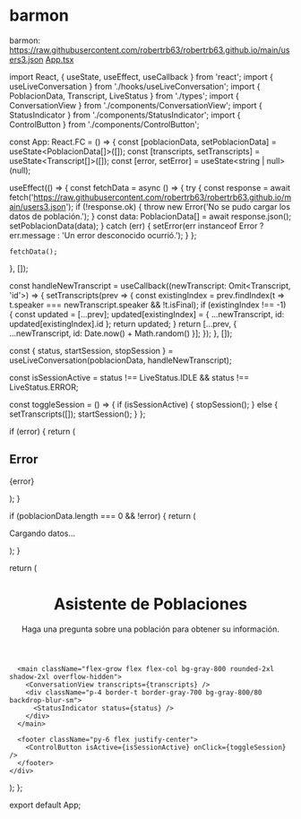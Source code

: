 # barmon
barmon: https://raw.githubusercontent.com/robertrb63/robertrb63.github.io/main/users3.json
[App.tsx](https://github.com/user-attachments/files/23218218/App.tsx)

import React, { useState, useEffect, useCallback } from 'react';
import { useLiveConversation } from './hooks/useLiveConversation';
import { PoblacionData, Transcript, LiveStatus } from './types';
import { ConversationView } from './components/ConversationView';
import { StatusIndicator } from './components/StatusIndicator';
import { ControlButton } from './components/ControlButton';

const App: React.FC = () => {
  const [poblacionData, setPoblacionData] = useState<PoblacionData[]>([]);
  const [transcripts, setTranscripts] = useState<Transcript[]>([]);
  const [error, setError] = useState<string | null>(null);

  useEffect(() => {
    const fetchData = async () => {
      try {
        const response = await fetch('https://raw.githubusercontent.com/robertrb63/robertrb63.github.io/main/users3.json');
        if (!response.ok) {
          throw new Error('No se pudo cargar los datos de población.');
        }
        const data: PoblacionData[] = await response.json();
        setPoblacionData(data);
      } catch (err) {
        setError(err instanceof Error ? err.message : 'Un error desconocido ocurrió.');
      }
    };

    fetchData();
  }, []);

  const handleNewTranscript = useCallback((newTranscript: Omit<Transcript, 'id'>) => {
    setTranscripts(prev => {
        const existingIndex = prev.findIndex(t => t.speaker === newTranscript.speaker && !t.isFinal);
        if (existingIndex !== -1) {
            const updated = [...prev];
            updated[existingIndex] = { ...newTranscript, id: updated[existingIndex].id };
            return updated;
        }
        return [...prev, { ...newTranscript, id: Date.now() + Math.random() }];
    });
}, []);


  const { status, startSession, stopSession } = useLiveConversation(poblacionData, handleNewTranscript);

  const isSessionActive = status !== LiveStatus.IDLE && status !== LiveStatus.ERROR;

  const toggleSession = () => {
    if (isSessionActive) {
      stopSession();
    } else {
      setTranscripts([]);
      startSession();
    }
  };

  if (error) {
    return (
      <div className="flex items-center justify-center h-screen bg-red-900 text-white p-4">
        <div className="text-center">
          <h2 className="text-2xl font-bold mb-2">Error</h2>
          <p>{error}</p>
        </div>
      </div>
    );
  }

  if (poblacionData.length === 0 && !error) {
    return (
      <div className="flex items-center justify-center h-screen">
        <p className="text-xl animate-pulse">Cargando datos...</p>
      </div>
    );
  }

  return (
    <div className="container mx-auto max-w-3xl p-4 h-screen flex flex-col font-sans">
      <header className="text-center mb-6">
        <h1 className="text-4xl font-bold text-cyan-400">Asistente de Poblaciones</h1>
        <p className="text-gray-400">Haga una pregunta sobre una población para obtener su información.</p>
      </header>
      
      <main className="flex-grow flex flex-col bg-gray-800 rounded-2xl shadow-2xl overflow-hidden">
        <ConversationView transcripts={transcripts} />
        <div className="p-4 border-t border-gray-700 bg-gray-800/80 backdrop-blur-sm">
          <StatusIndicator status={status} />
        </div>
      </main>

      <footer className="py-6 flex justify-center">
        <ControlButton isActive={isSessionActive} onClick={toggleSession} />
      </footer>
    </div>
  );
};

export default App;
